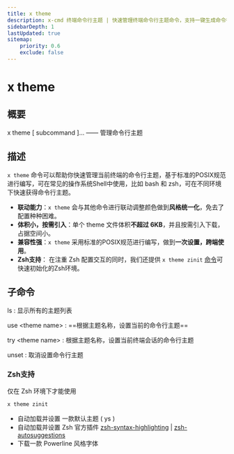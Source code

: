 ```yaml
---
title: x theme
description: x-cmd 终端命令行主题 | 快速管理终端命令行主题命令，支持一键生成命令行主题 | zsh主题 | bash主题 | ash主题 | dash主题
sidebarDepth: 1
lastUpdated: true
sitemap:
    priority: 0.6
    exclude: false
---
```


# x theme

<Terminal :termIndex="1"/>

## 概要

<p class="x-desc">x theme [ subcommand ]...  ——  管理命令行主题</p>


## 描述

`x theme` 命令可以帮助你快速管理当前终端的命令行主题，基于标准的POSIX规范进行编写，可在常见的操作系统Shell中使用，比如 bash 和 zsh，可在不同环境下快速获得命令行主题。

- **联动能力**：`x theme` 会与其他命令进行联动调整颜色做到**风格统一化**，免去了配置种种困难。
- **体积小，按需引入**：单个 theme 文件体积**不超过 6KB**，并且按需引入下载，占据空间小。
- **兼容性强**：`x theme` 采用标准的POSIX规范进行编写，做到**一次设置，跨端使用**。
- **Zsh支持**： 在注重 Zsh 配置交互的同时，我们还提供 `x theme zinit` [命令](#zsh支持)可快速初始化的Zsh环境。

## 子命令

ls
:  显示所有的主题列表

use  \<theme name\>
:   ==根据主题名称，设置当前的命令行主题==

try  \<theme name\>
:   根据主题名称，设置当前终端会话的命令行主题

unset
:   取消设置命令行主题


### Zsh支持
<Badge type="tip" text="提示" vertical="middle" /> 仅在 Zsh 环境下才能使用

```bash
x theme zinit
```

- 自动加载并设置 一款默认主题 ( ys )
- 自动加载并设置 Zsh 官方插件 [zsh-syntax-highlighting](https://github.com/zsh-users/zsh-syntax-highlighting) | [zsh-autosuggestions](https://github.com/zsh-users/zsh-autosuggestions)
- 下载一款 Powerline 风格字体
